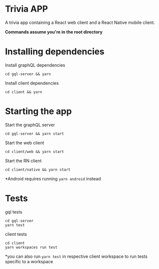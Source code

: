 # Trivia APP
A trivia app containing a React web client and a React Native mobile client.

**Commands assume you're in the root directory**

# Installing dependencies

Install graphQL dependencies
```
cd gql-server && yarn
```

Install client dependencies
```
cd client && yarn
```

# Starting the app
Start the graphQL server
```
cd gql-server && yarn start
```

Start the web client
```
cd client/web && yarn start
```

Start the RN client
```
cd client/native && yarn start
```
*Android requires running `yarn android` instead

# Tests

gql tests
```
cd gql-server
yarn test
```

client tests
```
cd client
yarn workspaces run test
```
*you can also run `yarn test` in respective client workspace to run tests specific to a workspace